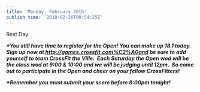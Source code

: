 ```yaml
---
title: 'Monday, February 26th'
publish_time: '2018-02-26T00:54:25Z'
---
```


Rest Day.

***\*You still have time to register for the Open! You can make up 18.1
today.   Sign up now at <http://games.crossfit.com%C2%A0and> be sure to
add yourself to team CrossFit the Ville.  Each Saturday the Open wod
will be the class wod at 9:00 & 10:00 and we will be judging until 12pm.
 So come out to participate in the Open and cheer on your fellow
CrossFitters!***

***\*Remember you must submit your score before 8:00pm tonight!***

